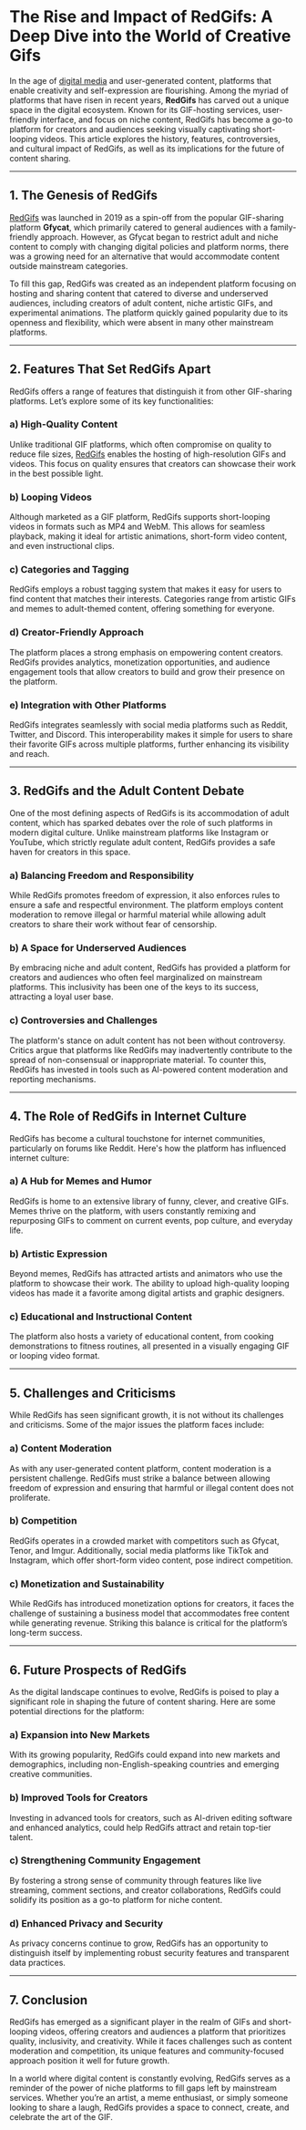 # The Rise and Impact of RedGifs: A Deep Dive into the World of Creative Gifs

In the age of [digital media](https://newstenure.com/) and user-generated content, platforms that enable creativity and self-expression are flourishing. Among the myriad of platforms that have risen in recent years, **RedGifs** has carved out a unique space in the digital ecosystem. Known for its GIF-hosting services, user-friendly interface, and focus on niche content, RedGifs has become a go-to platform for creators and audiences seeking visually captivating short-looping videos. This article explores the history, features, controversies, and cultural impact of RedGifs, as well as its implications for the future of content sharing.

---

## 1. The Genesis of RedGifs

[RedGifs](https://linkdown.io/redgifs-revolutionizing-the-way-we-enjoy-visual-entertainment/) was launched in 2019 as a spin-off from the popular GIF-sharing platform **Gfycat**, which primarily catered to general audiences with a family-friendly approach. However, as Gfycat began to restrict adult and niche content to comply with changing digital policies and platform norms, there was a growing need for an alternative that would accommodate content outside mainstream categories.

To fill this gap, RedGifs was created as an independent platform focusing on hosting and sharing content that catered to diverse and underserved audiences, including creators of adult content, niche artistic GIFs, and experimental animations. The platform quickly gained popularity due to its openness and flexibility, which were absent in many other mainstream platforms.

---

## 2. Features That Set RedGifs Apart

RedGifs offers a range of features that distinguish it from other GIF-sharing platforms. Let’s explore some of its key functionalities:

### a) High-Quality Content

Unlike traditional GIF platforms, which often compromise on quality to reduce file sizes, [RedGifs](https://linkdown.io/redgifs-revolutionizing-the-way-we-enjoy-visual-entertainment/) enables the hosting of high-resolution GIFs and videos. This focus on quality ensures that creators can showcase their work in the best possible light.

### b) Looping Videos

Although marketed as a GIF platform, RedGifs supports short-looping videos in formats such as MP4 and WebM. This allows for seamless playback, making it ideal for artistic animations, short-form video content, and even instructional clips.

### c) Categories and Tagging

RedGifs employs a robust tagging system that makes it easy for users to find content that matches their interests. Categories range from artistic GIFs and memes to adult-themed content, offering something for everyone.

### d) Creator-Friendly Approach

The platform places a strong emphasis on empowering content creators. RedGifs provides analytics, monetization opportunities, and audience engagement tools that allow creators to build and grow their presence on the platform.

### e) Integration with Other Platforms

RedGifs integrates seamlessly with social media platforms such as Reddit, Twitter, and Discord. This interoperability makes it simple for users to share their favorite GIFs across multiple platforms, further enhancing its visibility and reach.

---

## 3. RedGifs and the Adult Content Debate

One of the most defining aspects of RedGifs is its accommodation of adult content, which has sparked debates over the role of such platforms in modern digital culture. Unlike mainstream platforms like Instagram or YouTube, which strictly regulate adult content, RedGifs provides a safe haven for creators in this space.

### a) Balancing Freedom and Responsibility

While RedGifs promotes freedom of expression, it also enforces rules to ensure a safe and respectful environment. The platform employs content moderation to remove illegal or harmful material while allowing adult creators to share their work without fear of censorship.

### b) A Space for Underserved Audiences

By embracing niche and adult content, RedGifs has provided a platform for creators and audiences who often feel marginalized on mainstream platforms. This inclusivity has been one of the keys to its success, attracting a loyal user base.

### c) Controversies and Challenges

The platform's stance on adult content has not been without controversy. Critics argue that platforms like RedGifs may inadvertently contribute to the spread of non-consensual or inappropriate material. To counter this, RedGifs has invested in tools such as AI-powered content moderation and reporting mechanisms.

---

## 4. The Role of RedGifs in Internet Culture

RedGifs has become a cultural touchstone for internet communities, particularly on forums like Reddit. Here's how the platform has influenced internet culture:

### a) A Hub for Memes and Humor

RedGifs is home to an extensive library of funny, clever, and creative GIFs. Memes thrive on the platform, with users constantly remixing and repurposing GIFs to comment on current events, pop culture, and everyday life.

### b) Artistic Expression

Beyond memes, RedGifs has attracted artists and animators who use the platform to showcase their work. The ability to upload high-quality looping videos has made it a favorite among digital artists and graphic designers.

### c) Educational and Instructional Content

The platform also hosts a variety of educational content, from cooking demonstrations to fitness routines, all presented in a visually engaging GIF or looping video format.

---

## 5. Challenges and Criticisms

While RedGifs has seen significant growth, it is not without its challenges and criticisms. Some of the major issues the platform faces include:

### a) Content Moderation

As with any user-generated content platform, content moderation is a persistent challenge. RedGifs must strike a balance between allowing freedom of expression and ensuring that harmful or illegal content does not proliferate.

### b) Competition

RedGifs operates in a crowded market with competitors such as Gfycat, Tenor, and Imgur. Additionally, social media platforms like TikTok and Instagram, which offer short-form video content, pose indirect competition.

### c) Monetization and Sustainability

While RedGifs has introduced monetization options for creators, it faces the challenge of sustaining a business model that accommodates free content while generating revenue. Striking this balance is critical for the platform’s long-term success.

---

## 6. Future Prospects of RedGifs

As the digital landscape continues to evolve, RedGifs is poised to play a significant role in shaping the future of content sharing. Here are some potential directions for the platform:

### a) Expansion into New Markets

With its growing popularity, RedGifs could expand into new markets and demographics, including non-English-speaking countries and emerging creative communities.

### b) Improved Tools for Creators

Investing in advanced tools for creators, such as AI-driven editing software and enhanced analytics, could help RedGifs attract and retain top-tier talent.

### c) Strengthening Community Engagement

By fostering a strong sense of community through features like live streaming, comment sections, and creator collaborations, RedGifs could solidify its position as a go-to platform for niche content.

### d) Enhanced Privacy and Security

As privacy concerns continue to grow, RedGifs has an opportunity to distinguish itself by implementing robust security features and transparent data practices.

---

## 7. Conclusion

RedGifs has emerged as a significant player in the realm of GIFs and short-looping videos, offering creators and audiences a platform that prioritizes quality, inclusivity, and creativity. While it faces challenges such as content moderation and competition, its unique features and community-focused approach position it well for future growth.

In a world where digital content is constantly evolving, RedGifs serves as a reminder of the power of niche platforms to fill gaps left by mainstream services. Whether you’re an artist, a meme enthusiast, or simply someone looking to share a laugh, RedGifs provides a space to connect, create, and celebrate the art of the GIF.
